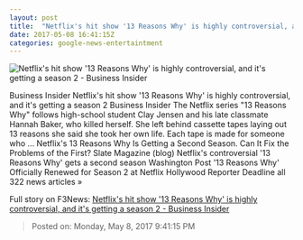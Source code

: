 ```yaml
---
layout: post
title:  "Netflix's hit show '13 Reasons Why' is highly controversial, and it's getting a season 2 - Business Insider"
date: 2017-05-08 16:41:15Z
categories: google-news-entertaintment
---
```


![Netflix's hit show '13 Reasons Why' is highly controversial, and it's getting a season 2 - Business Insider](http://static5.businessinsider.com/image/590f393869e69af1348b4bd2-1190-625/netflixs-hit-show-13-reasons-why-is-highly-controversial-and-its-getting-a-season-2.jpg)

Business Insider Netflix's hit show '13 Reasons Why' is highly controversial, and it's getting a season 2 Business Insider The Netflix series "13 Reasons Why" follows high-school student Clay Jensen and his late classmate Hannah Baker, who killed herself. She left behind cassette tapes laying out 13 reasons she said she took her own life. Each tape is made for someone who ... Netflix's 13 Reasons Why Is Getting a Second Season. Can It Fix the Problems of the First? Slate Magazine (blog) Netflix's controversial '13 Reasons Why' gets a second season Washington Post '13 Reasons Why' Officially Renewed for Season 2 at Netflix Hollywood Reporter Deadline all 322 news articles »


Full story on F3News: [Netflix's hit show '13 Reasons Why' is highly controversial, and it's getting a season 2 - Business Insider](http://www.f3nws.com/n/ejmrpE)

> Posted on: Monday, May 8, 2017 9:41:15 PM
